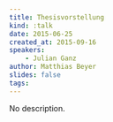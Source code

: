 ```yaml
---
title: Thesisvorstellung
kind: :talk
date: 2015-06-25
created_at: 2015-09-16
speakers:
    - Julian Ganz
author: Matthias Beyer
slides: false
tags:
---
```


No description.

